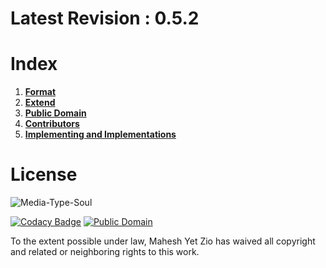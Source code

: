 # Latest Revision : 0.5.2
# Index
1. [**Format**](format.md)
2. [**Extend**](extend.md)
3. [**Public Domain**](LICENSE)
4. [**Contributors**](CONTRIBUTORS)
5. [**Implementing and Implementations**](IMPLEMENTATIONS.md)

# License
![Media-Type-Soul](https://github.com/text-x-soul/text-x-soul/blob/master/logo/soul.png?raw=true)

[![Codacy Badge](https://api.codacy.com/project/badge/Grade/f5832fbcbe6145d8a9d6ebdd90b2118c)](https://app.codacy.com/gh/text-x-soul/text-x-soul?utm_source=github.com&utm_medium=referral&utm_content=text-x-soul/text-x-soul&utm_campaign=Badge_Grade_Dashboard)
[![Public Domain](https://licensebuttons.net/p/mark/1.0/88x31.png)](https://creativecommons.org/publicdomain/zero/1.0)

To the extent possible under law, Mahesh Yet Zio has waived all copyright and related or neighboring rights to this work.
